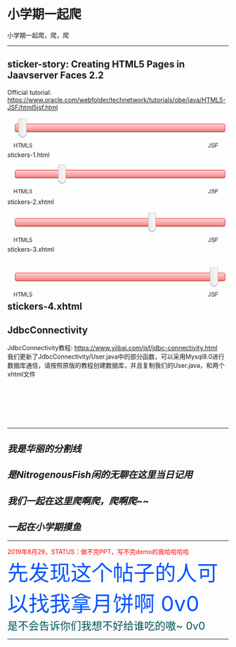 # 小学期一起爬
 小学期一起爬，爬，爬

----

## sticker-story: Creating HTML5 Pages in Jaavserver Faces 2.2 
Official tutorial: https://www.oracle.com/webfolder/technetwork/tutorials/obe/java/HTML5-JSF/html5jsf.html

![Image text](./READMEImg/slider-1.gif)
stickers-1.html

![Image text](./READMEImg/slider-2.gif)
stickers-2.xhtml

![Image text](./READMEImg/slider-3.gif)
stickers-3.xhtml

![Image text](./READMEImg/slider-4.gif)
stickers-4.xhtml
----

## JdbcConnectivity
JdbcConnectivity教程: https://www.yiibai.com/jsf/jdbc-connectivity.html
<br>
我们更新了JdbcConnectivity/User.java中的部分函数，可以采用Mysql8.0进行数据库通信，请按照原版的教程创建数据库，并且复制我们的User.java，和两个xhtml文件

<br>
<br>
<br>
<br>
<br>





















----
## *我是华丽的分割线*
## *是NitrogenousFish闲的无聊在这里当日记用*
## *我们一起在这里爬啊爬，爬啊爬*~~
## *一起在小学期摸鱼*
----
<font color=#ff0000> 2019年8月29，STATUS：做不完PPT，写不完demo的我哈哈哈哈<font>
<br>
<font color=#0055ff size=10>先发现这个帖子的人可以找我拿月饼啊 0v0</font>
<br>
<font color=#005555 size=5>是不会告诉你们我想不好给谁吃的嗷~ 0v0</font>

------